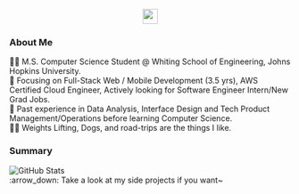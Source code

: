 <p align="center">
  <img src="https://user-images.githubusercontent.com/5679180/79618120-0daffb80-80be-11ea-819e-d2b0fa904d07.gif" width="27px">
  <br>
  
### About Me

:superhero_man: M.S. Computer Science Student @ Whiting School of Engineering, Johns Hopkins University.<br>
:raised_hands: Focusing on Full-Stack Web / Mobile Development (3.5 yrs), AWS Certified Cloud Engineer, Actively looking for Software Engineer Intern/New Grad Jobs. <br>
:thinking: Past experience in Data Analysis, Interface Design and Tech Product Management/Operations before learning Computer Science.<br>
:supervillain_man: Weights Lifting, Dogs, and road-trips are the things I like.<br>

### Summary
<!-- <img align="right" src="assets/work.svg" height="350" /> -->
<img src="https://github-readme-stats.vercel.app/api?username=ricardochaseco&show_icons=true&theme=chartreuse-dark" alt="GitHub Stats" align="center" />

  <br>
:arrow_down: Take a look at my side projects if you want~ 
